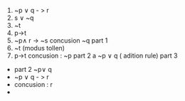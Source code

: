 1. ~p $\lor$ q - > r  
2. s $\lor$ ~q 
3. ~t 
4. p->t 
5. ~p$\land$ r -> ~s 
concusion ~q 
part 1 
3. ~t (modus tollen)
4. p->t 
concusion : ~p 
part 2 a
~p $\lor$ q ( adition rule)
part 3 
- part 2 ~p$\lor$ q  
-   ~p $\lor$ q - > r 
- concusion : r 
- 



